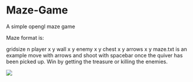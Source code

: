 # Maze-Game
A simple opengl maze game

Maze format is:

gridsize n
player x y
wall x y
enemy x y
chest x y
arrows x y
maze.txt is an example
move with arrows and shoot with spacebar once the quiver has been picked up. Win by getting the treasure or killing the enemies.

![](example.gif)
